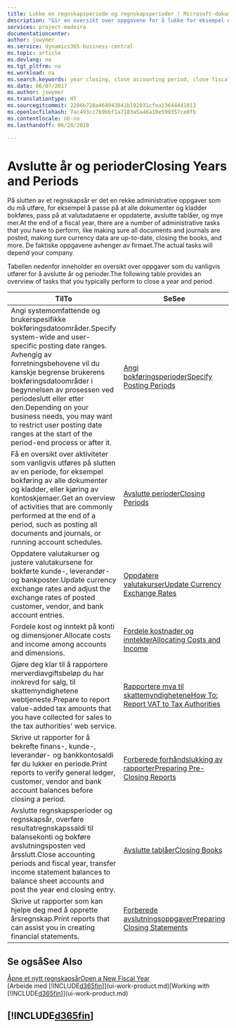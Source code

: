 ```yaml
---
title: Lukke en regnskapsperiode og regnskapsperioder | Microsoft-dokumentasjon
description: "Gir en oversikt over oppgavene for å lukke for eksempel et regnskapsår eller en regnskapsperiode og sørge for at dokumenter og kladder er bokført, og for å kontrollere banksaldoer."
services: project-madeira
documentationcenter: 
author: jswymer
ms.service: dynamics365-business-central
ms.topic: article
ms.devlang: na
ms.tgt_pltfrm: na
ms.workload: na
ms.search.keywords: year closing, close accounting period, close fiscal year, bank account detailed trial balance
ms.date: 06/07/2017
ms.author: jswymer
ms.translationtype: HT
ms.sourcegitcommit: 2286b728a464943841b192031cfea13644441013
ms.openlocfilehash: 7ac493cc7b9bbf1a7183a5a46a10e599357ce0fb
ms.contentlocale: nb-no
ms.lasthandoff: 06/28/2018

---
```

# <a name="closing-years-and-periods"></a><span data-ttu-id="e6065-103">Avslutte år og perioder</span><span class="sxs-lookup"><span data-stu-id="e6065-103">Closing Years and Periods</span></span>
<span data-ttu-id="e6065-104">På slutten av et regnskapsår er det en rekke administrative oppgaver som du må utføre, for eksempel å passe på at alle dokumenter og kladder bokføres, pass på at valutadataene er oppdaterte, avslutte tablåer, og mye mer.</span><span class="sxs-lookup"><span data-stu-id="e6065-104">At the end of a fiscal year, there are a number of administrative tasks that you have to perform, like making sure all documents and journals are posted, making sure currency data are up-to-date, closing the books, and more.</span></span> <span data-ttu-id="e6065-105">De faktiske oppgavene avhenger av firmaet.</span><span class="sxs-lookup"><span data-stu-id="e6065-105">The actual tasks will depend your company.</span></span>

<span data-ttu-id="e6065-106">Tabellen nedenfor inneholder en oversikt over oppgaver som du vanligvis utfører for å avslutte år og perioder.</span><span class="sxs-lookup"><span data-stu-id="e6065-106">The following table provides an overview of tasks that you typically perform to close a year and period.</span></span>

| <span data-ttu-id="e6065-107">Til</span><span class="sxs-lookup"><span data-stu-id="e6065-107">To</span></span> | <span data-ttu-id="e6065-108">Se</span><span class="sxs-lookup"><span data-stu-id="e6065-108">See</span></span> |
| --- | --- |
| <span data-ttu-id="e6065-109">Angi systemomfattende og brukerspesifikke bokføringsdatoområder.</span><span class="sxs-lookup"><span data-stu-id="e6065-109">Specify system-wide and user-specific posting date ranges.</span></span> <span data-ttu-id="e6065-110">Avhengig av forretningsbehovene vil du kanskje begrense brukerens bokføringsdatoområder i begynnelsen av prosessen ved periodeslutt eller etter den.</span><span class="sxs-lookup"><span data-stu-id="e6065-110">Depending on your business needs, you may want to restrict user posting date ranges at the start of the period-end process or after it.</span></span> |[<span data-ttu-id="e6065-111">Angi bokføringsperioder</span><span class="sxs-lookup"><span data-stu-id="e6065-111">Specify Posting Periods</span></span>](finance-how-specify-posting-periods.md) |
| <span data-ttu-id="e6065-112">Få en oversikt over aktiviteter som vanligvis utføres på slutten av en periode, for eksempel bokføring av alle dokumenter og kladder, eller kjøring av kontoskjemaer.</span><span class="sxs-lookup"><span data-stu-id="e6065-112">Get an overview of activities that are commonly performed at the end of a period, such as posting all documents and journals, or running account schedules.</span></span> |[<span data-ttu-id="e6065-113">Avslutte perioder</span><span class="sxs-lookup"><span data-stu-id="e6065-113">Closing Periods</span></span>](year-how-complete-period-end-processes.md) |
| <span data-ttu-id="e6065-114">Oppdatere valutakurser og justere valutakursene for bokførte kunde-, leverandør- og bankposter.</span><span class="sxs-lookup"><span data-stu-id="e6065-114">Update currency exchange rates and adjust the exchange rates of posted customer, vendor, and bank account entries.</span></span> |[<span data-ttu-id="e6065-115">Oppdatere valutakurser</span><span class="sxs-lookup"><span data-stu-id="e6065-115">Update Currency Exchange Rates</span></span>](finance-how-update-currencies.md) |
| <span data-ttu-id="e6065-116">Fordele kost og inntekt på konti og dimensjoner.</span><span class="sxs-lookup"><span data-stu-id="e6065-116">Allocate costs and income among accounts and dimensions.</span></span> |[<span data-ttu-id="e6065-117">Fordele kostnader og inntekter</span><span class="sxs-lookup"><span data-stu-id="e6065-117">Allocating Costs and Income</span></span>](year-allocate-costs-income.md) |
| <span data-ttu-id="e6065-118">Gjøre deg klar til å rapportere merverdiavgiftsbeløp du har innkrevd for salg, til skattemyndighetene webtjeneste.</span><span class="sxs-lookup"><span data-stu-id="e6065-118">Prepare to report value-added tax amounts that you have collected for sales to the tax authorities' web service.</span></span> |[<span data-ttu-id="e6065-119">Rapportere mva til skattemyndighetene</span><span class="sxs-lookup"><span data-stu-id="e6065-119">How To: Report VAT to Tax Authorities</span></span>](finance-how-report-vat.md)|
| <span data-ttu-id="e6065-120">Skrive ut rapporter for å bekrefte finans-, kunde-, leverandør- og bankkontosaldi før du lukker en periode.</span><span class="sxs-lookup"><span data-stu-id="e6065-120">Print reports to verify general ledger, customer, vendor and bank account balances before closing a period.</span></span> |[<span data-ttu-id="e6065-121">Forberede forhåndslukking av rapporter</span><span class="sxs-lookup"><span data-stu-id="e6065-121">Preparing Pre-Closing Reports</span></span>](year-prepare-preclose-reports.md) |
| <span data-ttu-id="e6065-122">Avslutte regnskapsperioder og regnskapsår, overføre resultatregnskapssaldi til balansekonti og bokføre avslutningsposten ved årsslutt.</span><span class="sxs-lookup"><span data-stu-id="e6065-122">Close accounting periods and fiscal year, transfer income statement balances to balance sheet accounts and post the year end closing entry.</span></span> |[<span data-ttu-id="e6065-123">Avslutte tablåer</span><span class="sxs-lookup"><span data-stu-id="e6065-123">Closing Books</span></span>](year-close-books.md) |
| <span data-ttu-id="e6065-124">Skrive ut rapporter som kan hjelpe deg med å opprette årsregnskap.</span><span class="sxs-lookup"><span data-stu-id="e6065-124">Print reports that can assist you in creating financial statements.</span></span> |[<span data-ttu-id="e6065-125">Forberede avslutningsoppgaver</span><span class="sxs-lookup"><span data-stu-id="e6065-125">Preparing Closing Statements</span></span>](year-prepare-close-statement.md) |

## <a name="see-also"></a><span data-ttu-id="e6065-126">Se også</span><span class="sxs-lookup"><span data-stu-id="e6065-126">See Also</span></span>
[<span data-ttu-id="e6065-127">Åpne et nytt regnskapsår</span><span class="sxs-lookup"><span data-stu-id="e6065-127">Open a New Fiscal Year</span></span>](finance-how-open-new-fiscal-year.md)  
<span data-ttu-id="e6065-128">[Arbeide med [!INCLUDE[d365fin](includes/d365fin_md.md)]](ui-work-product.md)</span><span class="sxs-lookup"><span data-stu-id="e6065-128">[Working with [!INCLUDE[d365fin](includes/d365fin_md.md)]](ui-work-product.md)</span></span>

## [!INCLUDE[d365fin](includes/free_trial_md.md)]  
 

